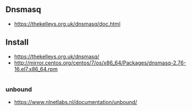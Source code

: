 
## Dnsmasq
- https://thekelleys.org.uk/dnsmasq/doc.html


## Install

- https://thekelleys.org.uk/dnsmasq/
- http://mirror.centos.org/centos/7/os/x86_64/Packages/dnsmasq-2.76-16.el7.x86_64.rpm
``` bash

```



### unbound

- https://www.nlnetlabs.nl/documentation/unbound/